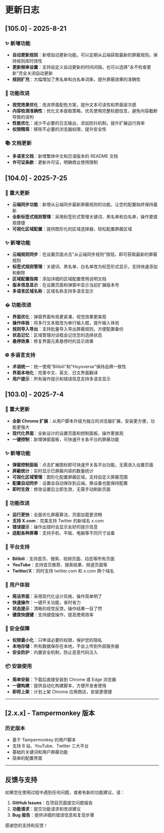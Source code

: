 # 更新日志

## [105.0] - 2025-8-21

### ✨ 新增功能

- **自动更新规则**：新增自动更新功能，可以定期从云端获取最新的屏蔽规则，保持规则库时效性
- **更新频率设置**：支持自定义自动更新的时间间隔，也可以选择"永不检查更新"完全关闭自动更新
- **规则扩充**：大幅增加了黑名单和白名单词条，提升屏蔽效果的准确性

### 🔧 功能改进

- **视觉效果优化**：改进界面配色方案，提升文本可读性和界面层次感
- **内容检测准确性**：优化文本提取策略，优先使用完整标题信息，避免内容截断导致的误判
- **性能优化**：减少不必要的日志输出，添加防抖机制，提升扩展运行效率
- **权限精简**：移除不必要的浏览器权限，提升安全性

### 📚 文档更新

- **多语言文档**：新增繁体中文和日语版本的 README 文档
- **许可证条款**：更新许可证，明确商业使用限制

## [104.0] - 2025-7-25

### 🎉 重大更新

- **云端同步功能**：新增从云端同步最新屏蔽规则的功能，让您的配置始终保持最新
- **全新标签式规则管理**：采用标签形式管理关键词、黑名单和白名单，操作更直观便捷
- **可视化区域配置**：提供图形化的区域选择器，轻松配置屏蔽区域

### ✨ 新增功能

- **云端规则同步**：在设置页面点击"从云端同步规则"按钮，即可获取最新的屏蔽规则
- **标签式规则管理**：关键词、黑名单、白名单改为标签形式显示，支持快速添加和删除
- **区域配置指南**：添加详细的区域配置使用说明文档
- **版本信息显示**：在设置页面和弹窗中显示当前扩展版本号
- **多语言区域名称**：区域名称支持多语言显示

### � 功能改进

- **界面优化**：弹窗界面布局更紧凑，视觉效果更美观
- **操作体验**：将多行文本框改为单行输入框，提升输入体验
- **规则导入导出**：支持批量导入导出屏蔽规则，方便配置备份
- **状态记忆**：区域管理对话框会记住您的选择状态
- **悬停效果**：修复界面元素悬停时的显示效果

### 🌐 多语言支持

- **术语统一**：统一使用"Bilibili"和"Hoyoverse"保持品牌一致性
- **界面本地化**：完善中文、英文、日文界面翻译
- **用户提示**：所有操作提示和错误信息支持多语言显示

## [103.0] - 2025-7-4

### 🎉 重大更新

- **全新 Chrome 扩展**：从用户脚本升级为独立的浏览器扩展，安装更方便，功能更强大
- **现代化界面**：全新设计的设置页面和控制面板，操作更直观
- **一键控制**：新增弹窗面板，可快速开关各平台的屏蔽功能

### ✨ 新增功能

- **弹窗控制面板**：点击扩展图标即可快速开关各平台功能，无需进入设置页面
- **屏蔽统计**：实时显示已屏蔽内容的数量统计
- **可视化区域管理**：图形化配置屏蔽区域，支持自定义屏蔽范围
- **配置自动同步**：设置会自动保存到云端，换设备也能保持配置
- **即时生效**：修改设置后立即生效，无需手动刷新页面

### 🔧 功能改进

- **运行更快**：全面优化屏蔽算法，页面加载更流畅
- **支持 X.com**：完美支持 Twitter 的新域名 x.com
- **错误提示**：操作出错时会显示友好的提示信息
- **适配各种屏幕**：支持手机、平板、电脑等不同尺寸设备

### 🎯 平台支持

- **Bilibili**：支持首页、搜索、视频页面、动态等所有页面
- **YouTube**：支持首页推荐、搜索结果、频道页面等
- **Twitter/X**：同时支持 twitter.com 和 x.com 两个域名

### 📱 用户体验

- **简洁界面**：采用现代化设计风格，操作简单明了
- **快速操作**：一键开关功能，省时省力
- **状态提示**：清晰的视觉反馈，操作结果一目了然
- **键盘快捷键**：支持键盘操作，提高使用效率

### 🔐 安全保障

- **权限最小化**：只申请必要的权限，保护您的隐私
- **本地存储**：所有数据保存在本地，不会上传到外部服务器
- **安全防护**：内置安全机制，防止恶意代码注入

### 📦 安装使用

- **简单安装**：下载后直接安装到 Chrome 或 Edge 浏览器
- **一键构建**：提供自动化构建脚本，方便开发者使用
- **即将上架**：计划上架 Chrome 应用商店，安装更便捷

---

## [2.x.x] - Tampermonkey 版本

### 历史版本

- 基于 Tampermonkey 的用户脚本
- 支持 B 站、YouTube、Twitter 三大平台
- 基础的关键词和用户屏蔽功能
- 简单的配置界面

---

## 反馈与支持

如果您在使用过程中遇到任何问题，或者有新的功能建议，请：

1. **GitHub Issues**：在项目页面提交问题报告
2. **功能请求**：提交功能请求和改进建议
3. **Bug 报告**：提供详细的错误信息和复现步骤

感谢您的支持和反馈！
